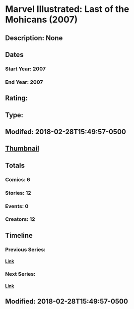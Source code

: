 # Marvel Illustrated: Last of the Mohicans (2007)
## Description: None
## Dates
### Start Year: 2007
### End Year: 2007
## Rating: 
## Type: 
## Modifed: 2018-02-28T15:49:57-0500
## [Thumbnail](http://i.annihil.us/u/prod/marvel/i/mg/6/60/5a9715d07b7e0.jpg)
## Totals
### Comics: 6
### Stories: 12
### Events: 0
### Creators: 12
## Timeline
### Previous Series: 
#### [Link]()
### Next Series: 
#### [Link]()
## Modified: 2018-02-28T15:49:57-0500